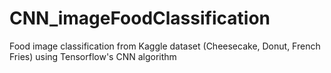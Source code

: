 # CNN_imageFoodClassification

Food image classification from Kaggle dataset (Cheesecake, Donut, French Fries) using Tensorflow's CNN algorithm
